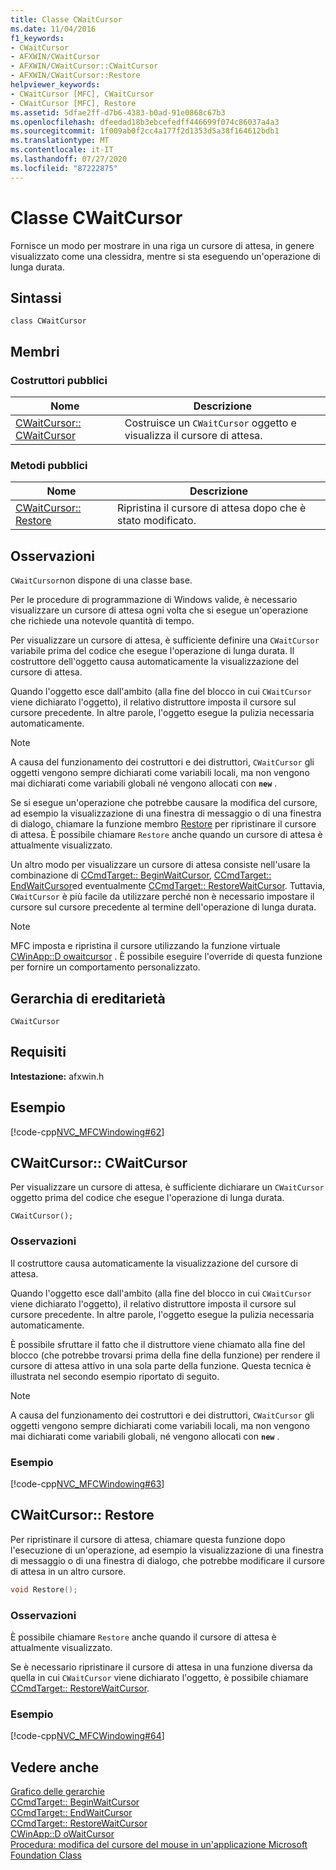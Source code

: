 ```yaml
---
title: Classe CWaitCursor
ms.date: 11/04/2016
f1_keywords:
- CWaitCursor
- AFXWIN/CWaitCursor
- AFXWIN/CWaitCursor::CWaitCursor
- AFXWIN/CWaitCursor::Restore
helpviewer_keywords:
- CWaitCursor [MFC], CWaitCursor
- CWaitCursor [MFC], Restore
ms.assetid: 5dfae2ff-d7b6-4383-b0ad-91e0868c67b3
ms.openlocfilehash: dfeedad18b3ebcefedff446699f074c86037a4a3
ms.sourcegitcommit: 1f009ab0f2cc4a177f2d1353d5a38f164612bdb1
ms.translationtype: MT
ms.contentlocale: it-IT
ms.lasthandoff: 07/27/2020
ms.locfileid: "87222875"
---
```

# <a name="cwaitcursor-class"></a>Classe CWaitCursor

Fornisce un modo per mostrare in una riga un cursore di attesa, in genere visualizzato come una clessidra, mentre si sta eseguendo un'operazione di lunga durata.

## <a name="syntax"></a>Sintassi

```
class CWaitCursor
```

## <a name="members"></a>Membri

### <a name="public-constructors"></a>Costruttori pubblici

|Nome|Descrizione|
|----------|-----------------|
|[CWaitCursor:: CWaitCursor](#cwaitcursor)|Costruisce un `CWaitCursor` oggetto e visualizza il cursore di attesa.|

### <a name="public-methods"></a>Metodi pubblici

|Nome|Descrizione|
|----------|-----------------|
|[CWaitCursor:: Restore](#restore)|Ripristina il cursore di attesa dopo che è stato modificato.|

## <a name="remarks"></a>Osservazioni

`CWaitCursor`non dispone di una classe base.

Per le procedure di programmazione di Windows valide, è necessario visualizzare un cursore di attesa ogni volta che si esegue un'operazione che richiede una notevole quantità di tempo.

Per visualizzare un cursore di attesa, è sufficiente definire una `CWaitCursor` variabile prima del codice che esegue l'operazione di lunga durata. Il costruttore dell'oggetto causa automaticamente la visualizzazione del cursore di attesa.

Quando l'oggetto esce dall'ambito (alla fine del blocco in cui `CWaitCursor` viene dichiarato l'oggetto), il relativo distruttore imposta il cursore sul cursore precedente. In altre parole, l'oggetto esegue la pulizia necessaria automaticamente.

> [!NOTE]
> A causa del funzionamento dei costruttori e dei distruttori, `CWaitCursor` gli oggetti vengono sempre dichiarati come variabili locali, ma non vengono mai dichiarati come variabili globali né vengono allocati con **`new`** .

Se si esegue un'operazione che potrebbe causare la modifica del cursore, ad esempio la visualizzazione di una finestra di messaggio o di una finestra di dialogo, chiamare la funzione membro [Restore](#restore) per ripristinare il cursore di attesa. È possibile chiamare `Restore` anche quando un cursore di attesa è attualmente visualizzato.

Un altro modo per visualizzare un cursore di attesa consiste nell'usare la combinazione di [CCmdTarget:: BeginWaitCursor](../../mfc/reference/ccmdtarget-class.md#beginwaitcursor), [CCmdTarget:: EndWaitCursor](../../mfc/reference/ccmdtarget-class.md#endwaitcursor)ed eventualmente [CCmdTarget:: RestoreWaitCursor](../../mfc/reference/ccmdtarget-class.md#restorewaitcursor). Tuttavia, `CWaitCursor` è più facile da utilizzare perché non è necessario impostare il cursore sul cursore precedente al termine dell'operazione di lunga durata.

> [!NOTE]
> MFC imposta e ripristina il cursore utilizzando la funzione virtuale [CWinApp::D owaitcursor](../../mfc/reference/cwinapp-class.md#dowaitcursor) . È possibile eseguire l'override di questa funzione per fornire un comportamento personalizzato.

## <a name="inheritance-hierarchy"></a>Gerarchia di ereditarietà

`CWaitCursor`

## <a name="requirements"></a>Requisiti

**Intestazione:** afxwin.h

## <a name="example"></a>Esempio

[!code-cpp[NVC_MFCWindowing#62](../../mfc/reference/codesnippet/cpp/cwaitcursor-class_1.cpp)]

## <a name="cwaitcursorcwaitcursor"></a><a name="cwaitcursor"></a>CWaitCursor:: CWaitCursor

Per visualizzare un cursore di attesa, è sufficiente dichiarare un `CWaitCursor` oggetto prima del codice che esegue l'operazione di lunga durata.

```
CWaitCursor();
```

### <a name="remarks"></a>Osservazioni

Il costruttore causa automaticamente la visualizzazione del cursore di attesa.

Quando l'oggetto esce dall'ambito (alla fine del blocco in cui `CWaitCursor` viene dichiarato l'oggetto), il relativo distruttore imposta il cursore sul cursore precedente. In altre parole, l'oggetto esegue la pulizia necessaria automaticamente.

È possibile sfruttare il fatto che il distruttore viene chiamato alla fine del blocco (che potrebbe trovarsi prima della fine della funzione) per rendere il cursore di attesa attivo in una sola parte della funzione. Questa tecnica è illustrata nel secondo esempio riportato di seguito.

> [!NOTE]
> A causa del funzionamento dei costruttori e dei distruttori, `CWaitCursor` gli oggetti vengono sempre dichiarati come variabili locali, ma non vengono mai dichiarati come variabili globali, né vengono allocati con **`new`** .

### <a name="example"></a>Esempio

[!code-cpp[NVC_MFCWindowing#63](../../mfc/reference/codesnippet/cpp/cwaitcursor-class_2.cpp)]

## <a name="cwaitcursorrestore"></a><a name="restore"></a>CWaitCursor:: Restore

Per ripristinare il cursore di attesa, chiamare questa funzione dopo l'esecuzione di un'operazione, ad esempio la visualizzazione di una finestra di messaggio o di una finestra di dialogo, che potrebbe modificare il cursore di attesa in un altro cursore.

```cpp
void Restore();
```

### <a name="remarks"></a>Osservazioni

È possibile chiamare `Restore` anche quando il cursore di attesa è attualmente visualizzato.

Se è necessario ripristinare il cursore di attesa in una funzione diversa da quella in cui `CWaitCursor` viene dichiarato l'oggetto, è possibile chiamare [CCmdTarget:: RestoreWaitCursor](../../mfc/reference/ccmdtarget-class.md#restorewaitcursor).

### <a name="example"></a>Esempio

[!code-cpp[NVC_MFCWindowing#64](../../mfc/reference/codesnippet/cpp/cwaitcursor-class_3.cpp)]

## <a name="see-also"></a>Vedere anche

[Grafico delle gerarchie](../../mfc/hierarchy-chart.md)<br/>
[CCmdTarget:: BeginWaitCursor](../../mfc/reference/ccmdtarget-class.md#beginwaitcursor)<br/>
[CCmdTarget:: EndWaitCursor](../../mfc/reference/ccmdtarget-class.md#endwaitcursor)<br/>
[CCmdTarget:: RestoreWaitCursor](../../mfc/reference/ccmdtarget-class.md#restorewaitcursor)<br/>
[CWinApp::D oWaitCursor](../../mfc/reference/cwinapp-class.md#dowaitcursor)<br/>
[Procedura: modifica del cursore del mouse in un'applicazione Microsoft Foundation Class](https://go.microsoft.com/fwlink/p/?linkid=128044)

